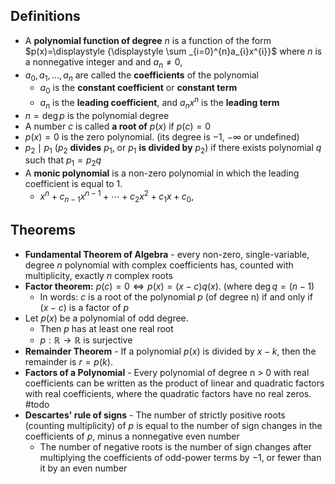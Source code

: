 ## Definitions 

- A **polynomial function of degree** $n$ is a function of the form $p(x)=\displaystyle  {\displaystyle \sum _{i=0}^{n}a_{i}x^{i}}$ where $n$ is a nonnegative integer and and $a_{n}\neq 0$,
- $a_{0},a_{1},\dots,a_{n}$ are called the **coefficients** of the polynomial
	- $a_{0}$ is the **constant coefficient** or **constant term**
	- $a_{n}$ is the **leading coefficient**, and $a_{n}x^n$ is the **leading term**
- $n=\deg{p}$ is the polynomial degree 
- A number $c$ is called **a root of** $p(x)$ if $p(c)=0$
- $p(x)=0$ is the zero polynomial. (its degree is $-1$, $-\infty$ or undefined)
- $p_{2}\mid{p_{1}}$ ($p_{2}$ **divides** $p_{1}$, or $p_{1}$ **is divided by** $p_{2}$) if there exists polynomial $q$ such that $p_{1}=p_{2}q$
- A **monic polynomial** is a non-zero polynomial in which the leading coefficient is equal to 1.
	- $\displaystyle  x^{n}+c_{n-1}x^{n-1}+\cdots +c_{2}x^{2}+c_{1}x+c_{0},$

## Theorems 

- **Fundamental Theorem of Algebra** - every non-zero, single-variable, degree $n$ polynomial with complex coefficients has, counted with multiplicity, exactly $n$ complex roots
- **Factor theorem:** $p(c)=0\iff p(x)=(x-c)q(x)$. (where $\deg{q}=(n-1)$
	- In words: $c$ is a root of the polynomial $p$ (of degree n) if and only if $(x−c)$ is a factor of $p$
- Let $p(x)$ be a polynomial of odd degree. 
	- Then $p$ has at least one real root
	- $p:\mathbb{R}\to \mathbb{R}$ is surjective
- **Remainder Theorem** - If a polynomial $p(x)$ is divided by $x − k$, then the remainder is $r = p(k)$. 
- **Factors of a Polynomial** - Every polynomial of degree n > 0 with real coefficients can be written as  the product of linear and quadratic factors with real coefficients, where the quadratic factors have no real zeros. #todo 
- **Descartes' rule of signs** - The number of strictly positive roots (counting multiplicity) of $p$ is equal to the number of sign changes in the coefficients of $p$, minus a nonnegative even number
	- The number of negative roots is the number of sign changes after multiplying the coefficients of odd-power terms by $−1$, or fewer than it by an even number




